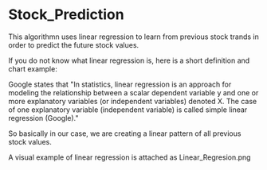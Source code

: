 # Stock_Prediction

This algorithmn uses linear regression to learn from previous stock trands in order to predict the future stock values. 

If you do not know what linear regression is, here is a short definition and chart example:


Google states that "In statistics, linear regression is an approach for modeling the relationship between a scalar dependent variable y and one or more explanatory variables (or independent variables) denoted X. The case of one explanatory variable (independent variable) is called simple linear regression (Google)."

So basically in our case, we are creating a linear pattern of all previous stock values.

A visual example of linear regression is attached as Linear_Regresion.png
